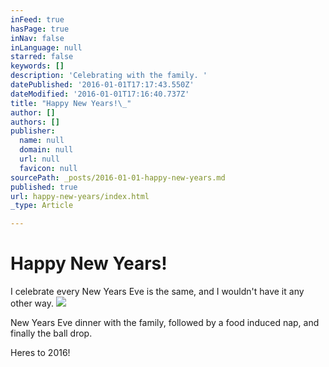 ```yaml
---
inFeed: true
hasPage: true
inNav: false
inLanguage: null
starred: false
keywords: []
description: 'Celebrating with the family. '
datePublished: '2016-01-01T17:17:43.550Z'
dateModified: '2016-01-01T17:16:40.737Z'
title: "Happy New Years!\_"
author: []
authors: []
publisher:
  name: null
  domain: null
  url: null
  favicon: null
sourcePath: _posts/2016-01-01-happy-new-years.md
published: true
url: happy-new-years/index.html
_type: Article

---
```

# Happy New Years! 

I celebrate every New Years Eve is the same, and I wouldn't have it any other way. ![](https://the-grid-user-content.s3-us-west-2.amazonaws.com/56779509-2ba3-4f52-b648-18a37aa00d1e.jpg)

New Years Eve dinner with the family, followed by a food induced nap, and finally the ball drop. 

Heres to 2016!